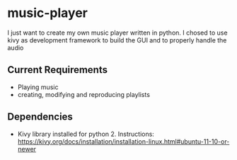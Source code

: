 # music-player
I just want to create my own music player written in python. I chosed to use kivy as development framework to build the GUI and to properly handle the audio

## Current Requirements
- Playing music
- creating, modifying and reproducing playlists

## Dependencies
- Kivy library installed for python 2. Instructions: https://kivy.org/docs/installation/installation-linux.html#ubuntu-11-10-or-newer
